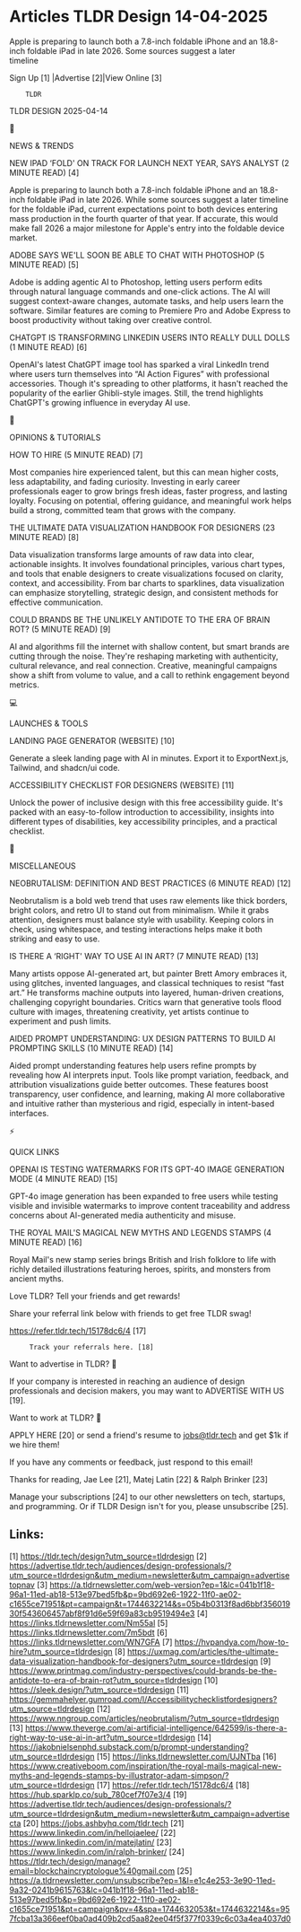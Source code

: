 # Articles TLDR Design 14-04-2025

Apple is preparing to launch both a 7.8-inch foldable iPhone and an
18.8-inch foldable iPad in late 2026. Some sources suggest a later
timeline ‌ ‌ ‌ ‌ ‌ ‌ ‌ ‌ ‌ ‌ ‌ ‌ ‌ ‌ ‌ ‌ ‌ ‌ ‌ ‌ ‌ ‌ ‌ ‌ ‌ ‌  ‌ ‌ ‌ ‌ ‌ ‌ ‌ ‌ ‌ ‌ ‌ ‌ ‌ ‌ ‌ ‌ ‌ ‌ ‌ ‌ ‌ ‌ ‌ ‌ ‌ ‌ 


 Sign Up [1] |Advertise [2]|View Online [3] 

		TLDR 

TLDR DESIGN 2025-04-14

📱 

NEWS & TRENDS

 NEW IPAD ‘FOLD' ON TRACK FOR LAUNCH NEXT YEAR, SAYS ANALYST (2
MINUTE READ) [4] 

 Apple is preparing to launch both a 7.8-inch foldable iPhone and an
18.8-inch foldable iPad in late 2026. While some sources suggest a
later timeline for the foldable iPad, current expectations point to
both devices entering mass production in the fourth quarter of that
year. If accurate, this would make fall 2026 a major milestone for
Apple's entry into the foldable device market. 

 ADOBE SAYS WE'LL SOON BE ABLE TO CHAT WITH PHOTOSHOP (5 MINUTE READ)
[5] 

 Adobe is adding agentic AI to Photoshop, letting users perform edits
through natural language commands and one-click actions. The AI will
suggest context-aware changes, automate tasks, and help users learn
the software. Similar features are coming to Premiere Pro and Adobe
Express to boost productivity without taking over creative control. 

 CHATGPT IS TRANSFORMING LINKEDIN USERS INTO REALLY DULL DOLLS (1
MINUTE READ) [6] 

 OpenAI's latest ChatGPT image tool has sparked a viral LinkedIn trend
where users turn themselves into “AI Action Figures” with
professional accessories. Though it's spreading to other platforms, it
hasn't reached the popularity of the earlier Ghibli-style images.
Still, the trend highlights ChatGPT's growing influence in everyday AI
use. 

🚀 

OPINIONS & TUTORIALS

 HOW TO HIRE (5 MINUTE READ) [7] 

 Most companies hire experienced talent, but this can mean higher
costs, less adaptability, and fading curiosity. Investing in early
career professionals eager to grow brings fresh ideas, faster
progress, and lasting loyalty. Focusing on potential, offering
guidance, and meaningful work helps build a strong, committed team
that grows with the company. 

 THE ULTIMATE DATA VISUALIZATION HANDBOOK FOR DESIGNERS (23 MINUTE
READ) [8] 

 Data visualization transforms large amounts of raw data into clear,
actionable insights. It involves foundational principles, various
chart types, and tools that enable designers to create visualizations
focused on clarity, context, and accessibility. From bar charts to
sparklines, data visualization can emphasize storytelling, strategic
design, and consistent methods for effective communication. 

 COULD BRANDS BE THE UNLIKELY ANTIDOTE TO THE ERA OF BRAIN ROT? (5
MINUTE READ) [9] 

 AI and algorithms fill the internet with shallow content, but smart
brands are cutting through the noise. They're reshaping marketing with
authenticity, cultural relevance, and real connection. Creative,
meaningful campaigns show a shift from volume to value, and a call to
rethink engagement beyond metrics. 

💻 

LAUNCHES & TOOLS

 LANDING PAGE GENERATOR (WEBSITE) [10] 

 Generate a sleek landing page with AI in minutes. Export it to
ExportNext.js, Tailwind, and shadcn/ui code. 

 ACCESSIBILITY CHECKLIST FOR DESIGNERS (WEBSITE) [11] 

 Unlock the power of inclusive design with this free accessibility
guide. It's packed with an easy-to-follow introduction to
accessibility, insights into different types of disabilities, key
accessibility principles, and a practical checklist. 

🎁 

MISCELLANEOUS

 NEOBRUTALISM: DEFINITION AND BEST PRACTICES (6 MINUTE READ) [12] 

 Neobrutalism is a bold web trend that uses raw elements like thick
borders, bright colors, and retro UI to stand out from minimalism.
While it grabs attention, designers must balance style with usability.
Keeping colors in check, using whitespace, and testing interactions
helps make it both striking and easy to use. 

 IS THERE A ‘RIGHT' WAY TO USE AI IN ART? (7 MINUTE READ) [13] 

 Many artists oppose AI-generated art, but painter Brett Amory
embraces it, using glitches, invented languages, and classical
techniques to resist “fast art.” He transforms machine outputs
into layered, human-driven creations, challenging copyright
boundaries. Critics warn that generative tools flood culture with
images, threatening creativity, yet artists continue to experiment and
push limits. 

 AIDED PROMPT UNDERSTANDING: UX DESIGN PATTERNS TO BUILD AI PROMPTING
SKILLS (10 MINUTE READ) [14] 

 Aided prompt understanding features help users refine prompts by
revealing how AI interprets input. Tools like prompt variation,
feedback, and attribution visualizations guide better outcomes. These
features boost transparency, user confidence, and learning, making AI
more collaborative and intuitive rather than mysterious and rigid,
especially in intent-based interfaces. 

⚡ 

QUICK LINKS

 OPENAI IS TESTING WATERMARKS FOR ITS GPT-4O IMAGE GENERATION MODE (4
MINUTE READ) [15] 

 GPT-4o image generation has been expanded to free users while testing
visible and invisible watermarks to improve content traceability and
address concerns about AI-generated media authenticity and misuse. 

 THE ROYAL MAIL'S MAGICAL NEW MYTHS AND LEGENDS STAMPS (4 MINUTE READ)
[16] 

 Royal Mail's new stamp series brings British and Irish folklore to
life with richly detailed illustrations featuring heroes, spirits, and
monsters from ancient myths. 

Love TLDR? Tell your friends and get rewards!

 Share your referral link below with friends to get free TLDR swag! 

 https://refer.tldr.tech/15178dc6/4 [17] 

		 Track your referrals here. [18] 

Want to advertise in TLDR? 📰

 If your company is interested in reaching an audience of design
professionals and decision makers, you may want to ADVERTISE WITH US
[19]. 

Want to work at TLDR? 💼

 APPLY HERE [20] or send a friend's resume to jobs@tldr.tech and get
$1k if we hire them! 

 If you have any comments or feedback, just respond to this email! 

Thanks for reading, 
Jae Lee [21], Matej Latin [22] & Ralph Brinker [23] 

 Manage your subscriptions [24] to our other newsletters on tech,
startups, and programming. Or if TLDR Design isn't for you, please
unsubscribe [25]. 

 

Links:
------
[1] https://tldr.tech/design?utm_source=tldrdesign
[2] https://advertise.tldr.tech/audiences/design-professionals/?utm_source=tldrdesign&utm_medium=newsletter&utm_campaign=advertisetopnav
[3] https://a.tldrnewsletter.com/web-version?ep=1&lc=041b1f18-96a1-11ed-ab18-513e97bed5fb&p=9bd692e6-1922-11f0-ae02-c1655ce71951&pt=campaign&t=1744632214&s=05b4b0313f8ad6bbf35601930f543606457abf8f91d6e59f69a83cb9519494e3
[4] https://links.tldrnewsletter.com/Nm55al
[5] https://links.tldrnewsletter.com/7m5bdt
[6] https://links.tldrnewsletter.com/WN7GFA
[7] https://hvpandya.com/how-to-hire?utm_source=tldrdesign
[8] https://uxmag.com/articles/the-ultimate-data-visualization-handbook-for-designers?utm_source=tldrdesign
[9] https://www.printmag.com/industry-perspectives/could-brands-be-the-antidote-to-era-of-brain-rot?utm_source=tldrdesign
[10] https://sleek.design/?utm_source=tldrdesign
[11] https://gemmahelyer.gumroad.com/l/Accessibilitychecklistfordesigners?utm_source=tldrdesign
[12] https://www.nngroup.com/articles/neobrutalism/?utm_source=tldrdesign
[13] https://www.theverge.com/ai-artificial-intelligence/642599/is-there-a-right-way-to-use-ai-in-art?utm_source=tldrdesign
[14] https://jakobnielsenphd.substack.com/p/prompt-understanding?utm_source=tldrdesign
[15] https://links.tldrnewsletter.com/UJNTba
[16] https://www.creativeboom.com/inspiration/the-royal-mails-magical-new-myths-and-legends-stamps-by-illustrator-adam-simpson/?utm_source=tldrdesign
[17] https://refer.tldr.tech/15178dc6/4
[18] https://hub.sparklp.co/sub_780cef7f07e3/4
[19] https://advertise.tldr.tech/audiences/design-professionals/?utm_source=tldrdesign&utm_medium=newsletter&utm_campaign=advertisecta
[20] https://jobs.ashbyhq.com/tldr.tech
[21] https://www.linkedin.com/in/hellojaelee/
[22] https://www.linkedin.com/in/matejlatin/
[23] https://www.linkedin.com/in/ralph-brinker/
[24] https://tldr.tech/design/manage?email=blockchaincryptologue%40gmail.com
[25] https://a.tldrnewsletter.com/unsubscribe?ep=1&l=e1c4e253-3e90-11ed-9a32-0241b9615763&lc=041b1f18-96a1-11ed-ab18-513e97bed5fb&p=9bd692e6-1922-11f0-ae02-c1655ce71951&pt=campaign&pv=4&spa=1744632053&t=1744632214&s=957fcba13a366eef0ba0ad409b2cd5aa82ee04f5f377f0339c6c03a4ea4037d0